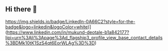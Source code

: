 ## Hi there 👋

<!--
**mukundDeo9325/mukundDeo9325** is a ✨ _special_ ✨ repository because its `README.md` (this file) appears on your GitHub profile.

Here are some ideas to get you started:

- 🔭 I’m currently working on ...
- 🌱 I’m currently learning ...
- 👯 I’m looking to collaborate on ...
- 🤔 I’m looking for help with ...
- 💬 Ask me about ...
- 📫 How to reach me: ...
- 😄 Pronouns: ...
- ⚡ Fun fact: ...
-->

https://img.shields.io/badge/LinkedIn-0A66C2?style=for-the-badge&logo=linkedin&logoColor=white)](https://www.linkedin.com/in/mukund-deotale-b1a842177?lipi=urn%3Ali%3Apage%3Ad_flagship3_profile_view_base_contact_details%3BDMk10tK1SzS4qt6EorWLAg%3D%3D)
